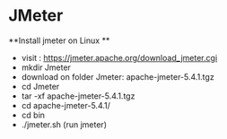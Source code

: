 # JMeter
**Install  jmeter on Linux  **

- visit : https://jmeter.apache.org/download_jmeter.cgi
- mkdir Jmeter
- download on folder Jmeter:  apache-jmeter-5.4.1.tgz
- cd Jmeter
- tar -xf apache-jmeter-5.4.1.tgz
- cd apache-jmeter-5.4.1/
- cd bin
- ./jmeter.sh (run jmeter)

